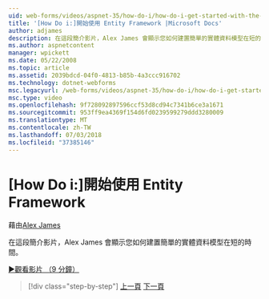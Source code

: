 ```yaml
---
uid: web-forms/videos/aspnet-35/how-do-i/how-do-i-get-started-with-the-entity-framework
title: '[How Do i:]開始使用 Entity Framework |Microsoft Docs'
author: adjames
description: 在這段簡介影片，Alex James 會顯示您如何建置簡單的實體資料模型在短的時間。
ms.author: aspnetcontent
manager: wpickett
ms.date: 05/22/2008
ms.topic: article
ms.assetid: 2039bdcd-04f0-4813-b85b-4a3ccc916702
ms.technology: dotnet-webforms
msc.legacyurl: /web-forms/videos/aspnet-35/how-do-i/how-do-i-get-started-with-the-entity-framework
msc.type: video
ms.openlocfilehash: 9f728092897596ccf53d8cd94c7341b6ce3a1671
ms.sourcegitcommit: 953ff9ea4369f154d6fd0239599279ddd3280009
ms.translationtype: MT
ms.contentlocale: zh-TW
ms.lasthandoff: 07/03/2018
ms.locfileid: "37385146"
---
```

<a name="how-do-i-get-started-with-the-entity-framework"></a>[How Do i:]開始使用 Entity Framework
====================
藉由[Alex James](https://github.com/adjames)

在這段簡介影片，Alex James 會顯示您如何建置簡單的實體資料模型在短的時間。

[&#9654;觀看影片 （9 分鐘）](https://channel9.msdn.com/Blogs/ASP-NET-Site-Videos/how-do-i-get-started-with-the-entity-framework)

> [!div class="step-by-step"]
> [上一頁](how-do-i-converting-a-net-20-windows-forms-application-to-net-35.md)
> [下一頁](how-do-i-use-the-new-entity-data-source.md)
